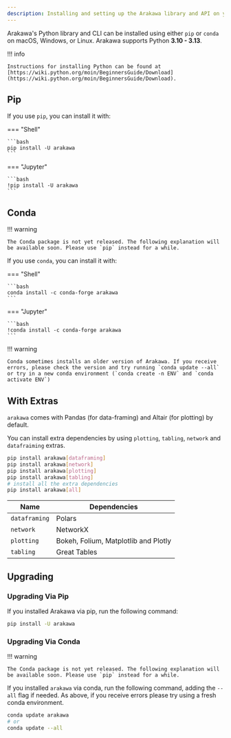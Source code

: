 ```yaml
---
description: Installing and setting up the Arakawa library and API on your device
---
```


Arakawa's Python library and CLI can be installed using either `pip` or `conda` on macOS, Windows, or Linux. Arakawa supports Python **3.10 - 3.13**.

!!! info

    Instructions for installing Python can be found at [https://wiki.python.org/moin/BeginnersGuide/Download](https://wiki.python.org/moin/BeginnersGuide/Download).

## Pip

If you use `pip`, you can install it with:

=== "Shell"

    ```bash
    pip install -U arakawa
    ```

=== "Jupyter"

    ```bash
    !pip install -U arakawa
    ```

## Conda

!!! warning

    The Conda package is not yet released. The following explanation will be available soon. Please use `pip` instead for a while.

If you use `conda`, you can install it with:

=== "Shell"

    ```bash
    conda install -c conda-forge arakawa
    ```

=== "Jupyter"

    ```bash
    !conda install -c conda-forge arakawa
    ```

!!! warning

    Conda sometimes installs an older version of Arakawa. If you receive errors, please check the version and try running `conda update --all` or try in a new conda environment (`conda create -n ENV` and `conda activate ENV`)

## With Extras

`arakawa` comes with Pandas (for data-framing) and Altair (for plotting) by default.

You can install extra dependencies by using `plotting`, `tabling`, `network` and `datafraiming` extras.

```bash
pip install arakawa[dataframing]
pip install arakawa[network]
pip install arakawa[plotting]
pip install arakawa[tabling]
# install all the extra dependencies
pip install arakawa[all]
```

| Name          | Dependencies                         |
| ------------- | ------------------------------------ |
| `dataframing` | Polars                               |
| `network`     | NetworkX                             |
| `plotting`    | Bokeh, Folium, Matplotlib and Plotly |
| `tabling`     | Great Tables                         |

## Upgrading

### Upgrading Via Pip

If you installed Arakawa via pip, run the following command:

```bash
pip install -U arakawa
```

### Upgrading Via Conda

!!! warning

    The Conda package is not yet released. The following explanation will be available soon. Please use `pip` instead for a while.

If you installed `arakawa` via conda, run the following command, adding the `--all` flag if needed. As above, if you receive errors please try using a fresh conda environment.

```bash
conda update arakawa
# or
conda update --all
```
